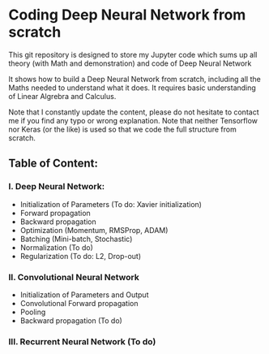 # Coding Deep Neural Network from scratch
This git repository is designed to store my Jupyter code which sums up all theory (with Math and demonstration) and code of Deep Neural Network

It shows how to build a Deep Neural Network from scratch, including all the Maths needed to understand what it does.
It requires basic understanding of Linear Algrebra and Calculus.

Note that I constantly update the content, please do not hesitate to contact me if you find any typo or wrong explanation.
Note that neither Tensorflow nor Keras (or the like) is used so that we code the full structure from scratch.

## Table of Content:
### I. Deep Neural Network: 
  - Initialization of Parameters (To do: Xavier initialization)
  - Forward propagation
  - Backward propagation
  - Optimization (Momentum, RMSProp, ADAM)
  - Batching (Mini-batch, Stochastic)
  - Normalization (To do)
  - Regularization (To do: L2, Drop-out)

### II. Convolutional Neural Network
  - Initialization of Parameters and Output
  - Convolutional Forward propagation
  - Pooling
  - Backward propagation (To do)
  
### III. Recurrent Neural Network (To do)
  
